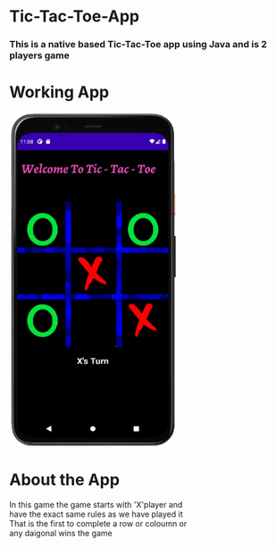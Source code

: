# Tic-Tac-Toe-App
### This is a native based Tic-Tac-Toe app using Java and is 2 players game 

# Working App
<img src ="tictactoe-ss.jpg" height="600" width="300">

# About the App
In this game the game starts with 'X'player and <br/>
have the exact same rules as we have played it <br/>
That is the first to complete a row or coloumn or <br/>
any daigonal wins the game
